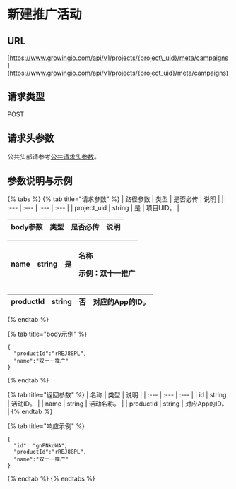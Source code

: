 # 新建推广活动

## URL

[https://www.growingio.com/api/v1/projects/{project\_uid}/meta/campaigns](https://www.growingio.com/api/v1/projects/{project_uid}/meta/campaigns)

## 请求类型

POST

## 请求头参数

公共头部请参考[公共请求头参数](../../authenticate.md)。

## 参数说明与示例

{% tabs %}
{% tab title="请求参数" %}
| 路径参数 | 类型 | 是否必传 | 说明 |
| :--- | :--- | :--- | :--- |
| project\_uid | string | 是 | 项目UID。 |

| body参数 | 类型 | 是否必传 | 说明 |
| :--- | :--- | :--- | :--- |


<table>
  <thead>
    <tr>
      <th style="text-align:left">name</th>
      <th style="text-align:left">string</th>
      <th style="text-align:left">&#x662F;</th>
      <th style="text-align:left">
        <p>&#x540D;&#x79F0;</p>
        <p>&#x793A;&#x4F8B;&#xFF1A;&#x53CC;&#x5341;&#x4E00;&#x63A8;&#x5E7F;</p>
      </th>
    </tr>
  </thead>
  <tbody></tbody>
</table>

| productId | string | 否 | 对应的App的ID。 |
| :--- | :--- | :--- | :--- |
{% endtab %}

{% tab title="body示例" %}
```text
{
  "productId":"rREJ88PL",
  "name":"双十一推广"
}
```
{% endtab %}

{% tab title="返回参数" %}
| 名称 | 类型 | 说明 |
| :--- | :--- | :--- |
| id | string | 活动ID。 |
| name | string | 活动名称。 |
| productId | string | 对应App的ID。 |
{% endtab %}

{% tab title="响应示例" %}
```text
{
  "id": "gnPNkoWA",
  "productId":"rREJ88PL",
  "name":"双十一推广"
}
```
{% endtab %}
{% endtabs %}

